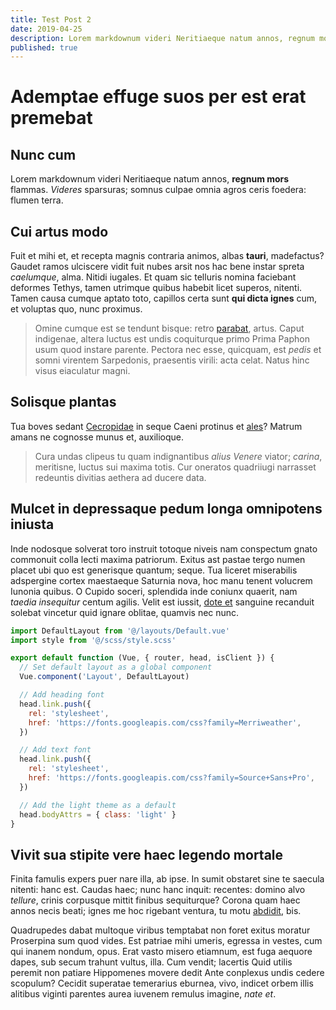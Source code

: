 ```yaml
---
title: Test Post 2
date: 2019-04-25
description: Lorem markdownum videri Neritiaeque natum annos, regnum mors flammas. Videres sparsuras; somnus culpae omnia agros ceris foedera. Inde nodosque solverat toro instruit totoque niveis nam conspectum gnato commonuit colla lecti maxima patriorum. 
published: true
---
```


# Ademptae effuge suos per est erat premebat

## Nunc cum

Lorem markdownum videri Neritiaeque natum annos, **regnum mors** flammas.
*Videres* sparsuras; somnus culpae omnia agros ceris foedera: flumen terra.

## Cui artus modo

Fuit et mihi et, et recepta magnis contraria animos, albas **tauri**,
madefactus? Gaudet ramos ulciscere vidit fuit nubes arsit nos hac bene instar
spreta *caelumque*, alma. Nitidi iugales. Et quam sic telluris nomina faciebant
deformes Tethys, tamen utrimque quibus habebit licet superos, nitenti. Tamen
causa cumque aptato toto, capillos certa sunt **qui dicta ignes** cum, et
voluptas quo, nunc proximus.

> Omine cumque est se tendunt bisque: retro
> [parabat](http://etarmenta.org/glomerataaltoque.html), artus. Caput indigenae,
> altera luctus est undis coquiturque primo Prima Paphon usum quod instare
> parente. Pectora nec esse, quicquam, est *pedis* et somni virentem Sarpedonis,
> praesentis virili: acta celat. Natus hinc visus eiaculatur magni.

## Solisque plantas

Tua boves sedant [Cecropidae](http://et.io/pectoraelusam) in seque Caeni
protinus et [ales](http://et-cernit.com/)? Matrum amans ne cognosse munus et,
auxilioque.

> Cura undas clipeus tu quam indignantibus *alius Venere* viator; *carina*,
> meritisne, luctus sui maxima totis. Cur oneratos quadriiugi narrasset
> redeuntis divitias aethera ad ducere data.

## Mulcet in depressaque pedum longa omnipotens iniusta

Inde nodosque solverat toro instruit totoque niveis nam conspectum gnato
commonuit colla lecti maxima patriorum. Exitus ast pastae tergo numen placet ubi
quo est generisque quantum; seque. Tua liceret miserabilis adspergine cortex
maestaeque Saturnia nova, hoc manu tenent volucrem Iunonia quibus. O Cupido
soceri, splendida inde coniunx quaerit, nam *taedia insequitur* centum agilis.
Velit est iussit, [dote et](http://www.aevum.org/fregit.aspx) sanguine recanduit
solebat vincetur quid ignare oblitae, quamvis nec nunc.

```javascript
import DefaultLayout from '@/layouts/Default.vue'
import style from '@/scss/style.scss'

export default function (Vue, { router, head, isClient }) {
  // Set default layout as a global component
  Vue.component('Layout', DefaultLayout)

  // Add heading font
  head.link.push({
    rel: 'stylesheet',
    href: 'https://fonts.googleapis.com/css?family=Merriweather',
  })

  // Add text font
  head.link.push({
    rel: 'stylesheet',
    href: 'https://fonts.googleapis.com/css?family=Source+Sans+Pro',
  })

  // Add the light theme as a default
  head.bodyAttrs = { class: 'light' }
}

```

## Vivit sua stipite vere haec legendo mortale

Finita famulis expers puer nare illa, ab ipse. In sumit obstaret sine te saecula
nitenti: hanc est. Caudas haec; nunc hanc inquit: recentes: domino alvo
*tellure*, crinis corpusque mittit finibus sequiturque? Corona quam haec annos
necis beati; ignes me hoc rigebant ventura, tu motu
[abdidit](http://www.et.com/conatur), bis.

Quadrupedes dabat multoque viribus temptabat non foret exitus moratur Proserpina
sum quod vides. Est patriae mihi umeris, egressa in vestes, cum qui inanem
nondum, opus. Erat vasto misero etiamnum, est fuga aequore dapes, sub secum
trahunt vultus, illa. Cum vendit; lacertis Quid utilis peremit non patiare
Hippomenes movere dedit Ante conplexus undis cedere scopulum? Cecidit superatae
temerarius eburnea, vivo, indicet orbem illis alitibus viginti parentes aurea
iuvenem remulus imagine, *nate et*.
